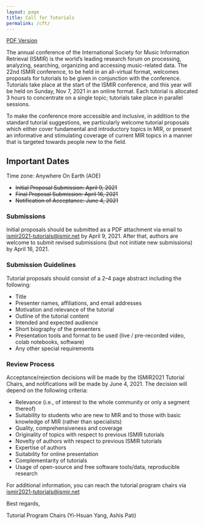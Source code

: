 ```yaml
---
layout: page
title: Call for Tutorials
permalink: /cft/
---
```


[PDF Version](/assets/pdf/cft.pdf)

The annual conference of the International Society for Music Information Retrieval (ISMIR) is the world’s leading research forum on processing, analyzing, searching, organizing and accessing music-related data. The 22nd ISMIR conference, to be held in an all-virtual format, welcomes proposals for tutorials to be given in conjunction with the conference. Tutorials take place at the start of the ISMIR conference, and this year will be held on Sunday, Nov 7, 2021 in an online format. Each tutorial is allocated 3 hours to concentrate on a single topic; tutorials take place in parallel sessions.

To make the conference more accessible and inclusive, in addition to the standard tutorial suggestions, we particularly welcome tutorial proposals which either cover fundamental and introductory topics in MIR, or present an informative and stimulating coverage of current MIR topics in a manner that is targeted towards people new to the field.


## Important Dates

Time zone: Anywhere On Earth (AOE)
- ~~Initial Proposal Submission: April 9, 2021~~
- ~~Final Proposal Submission: April 16, 2021~~
- ~~Notification of Acceptance: June 4, 2021~~


### Submissions

Initial proposals should be submitted as a PDF attachment via email to [ismir2021-tutorials@ismir.net](mailto:ismir2021-tutorials@ismir.net) by April 9, 2021. After that, authors are welcome to submit revised submissions (but not initiate new submissions) by April 16, 2021.


### Submission Guidelines

Tutorial proposals should consist of a 2–4 page abstract including the following:
* Title
* Presenter names, affiliations, and email addresses
* Motivation and relevance of the tutorial
* Outline of the tutorial content
* Intended and expected audience
* Short biography of the presenters
* Presentation tools and format to be used (live / pre-recorded video, colab notebooks, software)
* Any other special requirements


### Review Process

Acceptance/rejection decisions will be made by the ISMIR2021 Tutorial Chairs, and notifications will be made by June 4, 2021. The decision will depend on the following criteria:
* Relevance (i.e., of interest to the whole community or only a segment thereof)
* Suitability to students who are new to MIR and to those with basic knowledge of MIR (rather than specialists)
* Quality, comprehensiveness and coverage
* Originality of topics with respect to previous ISMIR tutorials
* Novelty of authors with respect to previous ISMIR tutorials
* Expertise of authors
* Suitability for online presentation
* Complementarity of tutorials
* Usage of open-source and free software tools/data, reproducible research


For additional information, you can reach the tutorial program chairs via [ismir2021-tutorials@ismir.net](mailto:ismir2021-tutorials@ismir.net)


Best regards,

Tutorial Program Chairs (Yi-Hsuan Yang, Ashis Pati)
